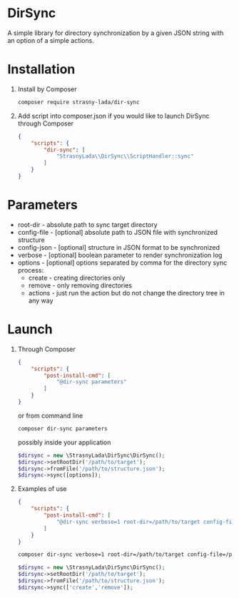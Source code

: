 DirSync
============

A simple library for directory synchronization by a given JSON string with an option of a simple actions.

Installation
============

  1. Install by Composer

      ```sh
      composer require strasny-lada/dir-sync
      ```

  1. Add script into composer.json if you would like to launch DirSync through Composer

      ```json
      {
          "scripts": {
              "dir-sync": [
                  "StrasnyLada\\DirSync\\ScriptHandler::sync"
              ]
          }
      }
      ```

Parameters
============

- root-dir - absolute path to sync target directory
- config-file - [optional] absolute path to JSON file with synchronized structure
- config-json - [optional] structure in JSON format to be synchronized
- verbose - [optional] boolean parameter to render synchronization log
- options - [optional] options separated by comma for the directory sync process:
    - create - creating directories only
    - remove - only removing directories
    - actions - just run the action but do not change the directory tree in any way

Launch
============

  1. Through Composer

      ```json
      {
          "scripts": {
              "post-install-cmd": [
                  "@dir-sync parameters"
              ]
          }
      }
      ```

     or from command line

      ```sh
      composer dir-sync parameters
      ```

     possibly inside your application

      ```php
      $dirsync = new \StrasnyLada\DirSync\DirSync();
      $dirsync->setRootDir('/path/to/target');
      $dirsync->fromFile('/path/to/structure.json');
      $dirsync->sync([options]);
      ```

  1. Examples of use

      ```json
      {
          "scripts": {
              "post-install-cmd": [
                  "@dir-sync verbose=1 root-dir=/path/to/target config-file=/path/to/structure.json options=create,remove"
              ]
          }
      }
      ```

      ```sh
      composer dir-sync verbose=1 root-dir=/path/to/target config-file=/path/to/structure.json options=create,remove
      ```

      ```php
      $dirsync = new \StrasnyLada\DirSync\DirSync();
      $dirsync->setRootDir('/path/to/target');
      $dirsync->fromFile('/path/to/structure.json');
      $dirsync->sync(['create','remove']);
      ```
